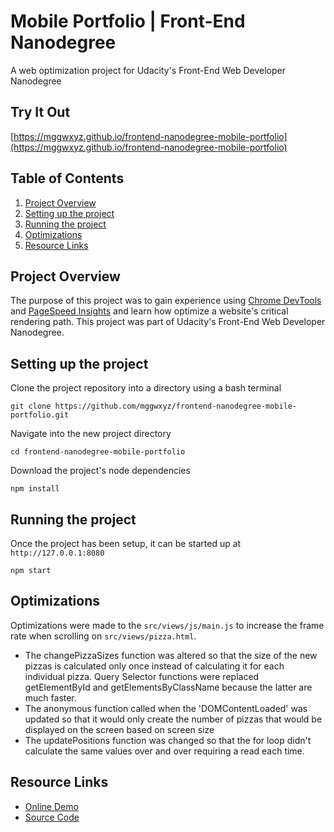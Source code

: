 #  Mobile Portfolio | Front-End Nanodegree
A web optimization project for Udacity's Front-End Web Developer Nanodegree

## Try It Out
[https://mggwxyz.github.io/frontend-nanodegree-mobile-portfolio](https://mggwxyz.github.io/frontend-nanodegree-mobile-portfolio)

## Table of Contents
1. [Project Overview](#project-overview)
1. [Setting up the project](#setting-up-the-project)
1. [Running the project](#running-the-project)
1. [Optimizations](#optimizations)
1. [Resource Links](#resource-links)

## Project Overview
The purpose of this project was to gain experience using [Chrome DevTools](https://developer.chrome.com/devtools) and [PageSpeed Insights](https://developers.google.com/speed/pagespeed/insights/) and learn how optimize a website's critical rendering path. This project was part of Udacity's Front-End Web Developer Nanodegree.


## Setting up the project
Clone the project repository into a directory using a bash terminal
```
git clone https://github.com/mggwxyz/frontend-nanodegree-mobile-portfolio.git
```

Navigate into the new project directory

```
cd frontend-nanodegree-mobile-portfolio
```
Download the project's node dependencies

```
npm install
```

## Running the project
Once the project has been setup, it can be started up at `http://127.0.0.1:8080`
```
npm start
```

## Optimizations

Optimizations were made to the `src/views/js/main.js` to increase the frame rate when scrolling on `src/views/pizza.html`.

* The changePizzaSizes function was altered so that the size of the new pizzas is calculated only once instead of calculating it for each individual pizza. Query Selector functions were replaced getElementById and getElementsByClassName because the latter are much faster.
* The anonymous function called when the 'DOMContentLoaded' was updated so that it would only create the number of pizzas that would be displayed on the screen based on screen size
* The updatePositions function was changed so that the for loop didn't calculate the same values over and over requiring a read each time.

## Resource Links
* [Online Demo](https://mggwxyz.github.io/frontend-nanodegree-mobile-portfolio)
* [Source Code](https://github.com/mggwxyz/frontend-nanodegree-mobile-portfolio)